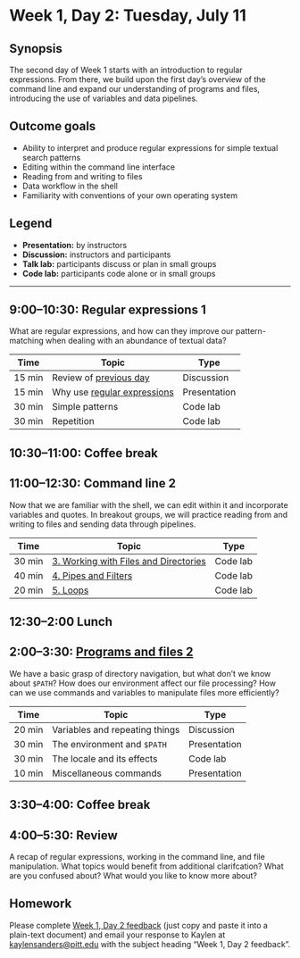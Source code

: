 # Week 1, Day 2: Tuesday, July 11

## Synopsis

The second day of Week 1 starts with an introduction to regular expressions. From there, we build upon the first day’s overview of the command line and expand our understanding of programs and files, introducing the use of variables and data pipelines.  

## Outcome goals

* Ability to interpret and produce regular expressions for simple textual search patterns
* Editing within the command line interface
* Reading from and writing to files
* Data workflow in the shell
* Familiarity with conventions of your own operating system

## Legend

* **Presentation:** by instructors
* **Discussion:** instructors and participants
* **Talk lab:** participants discuss or plan in small groups
* **Code lab:** participants code alone or in small groups

______

## 9:00–10:30: Regular expressions 1

What are regular expressions, and how can they improve our pattern-matching when dealing with an abundance of textual data?

Time | Topic | Type
---- | ----  | ----
15 min | Review of [previous day](week_1_day_1_plan.md) | Discussion
15 min | Why use [regular expressions](regex1.md) | Presentation
30 min | Simple patterns | Code lab
30 min | Repetition | Code lab


## 10:30–11:00: Coffee break

## 11:00–12:30: Command line 2

Now that we are familiar with the shell, we can edit within it and incorporate variables and quotes. In breakout groups, we will practice reading from and writing to files and sending data through pipelines.

Time | Topic | Type
---- | ----  | ----
30 min | [3. Working with Files and Directories](http://swcarpentry.github.io/shell-novice/03-create/) | Code lab
40 min | [4. Pipes and Filters](http://swcarpentry.github.io/shell-novice/04-pipefilter/) | Code lab
20 min | [5. Loops](http://swcarpentry.github.io/shell-novice/05-loop/) | Code lab


## 12:30–2:00 Lunch

## 2:00–3:30: [Programs and files 2](programs_and_files2.md)

We have a basic grasp of directory navigation, but what don’t we know about `$PATH`? How does our environment affect our file processing? How can we use commands and variables to manipulate files more efficiently? 

Time | Topic | Type
---- | ----  | ----
20 min | Variables and repeating things | Discussion
30 min | The environment and `$PATH` | Presentation
30 min | The locale and its effects | Code lab
10 min | Miscellaneous commands | Presentation


## 3:30–4:00: Coffee break

## 4:00–5:30: Review

A recap of regular expressions, working in the command line, and file manipulation. What topics would benefit from additional clarifcation? What are you confused about? What would you like to know more about?

## Homework

Please complete [Week 1, Day 2 feedback](week_1_day_2_feedback.md) (just copy and paste it into a plain-text document) and email your response to Kaylen at [kaylensanders@pitt.edu](mailto:kaylensanders@pitt.edu) with the subject heading “Week 1, Day 2 feedback”.

<!--## Readings (optional)

The following readings are mentioned in the individual activities for this day.-->

